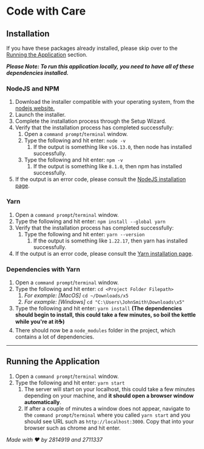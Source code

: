 # Code with Care
## Installation
If you have these packages already installed, please skip over to the [Running the Application](#Running-the-Application) section.

**_Please Note: To run this application locally, you need to have all of these dependencies installed._**

### NodeJS and NPM
1) Download the installer compatible with your operating system, from the [nodejs website.](https://nodejs.org/en/download/)
2) Launch the installer.
3) Complete the installation process through the Setup Wizard.
4) Verify that the installation process has completed successfully:
   1) Open a `command prompt`/`terminal` window.
   2) Type the following and hit enter: `node -v`
      1) If the output is something like `v16.13.0`, then node has installed successfully.
   3) Type the following and hit enter: `npm -v`
      1) If the output is something like `8.1.0`, then npm has installed successfully.
5) If the output is an error code, please consult the [NodeJS installation page](https://nodejs.org/en/download/).

### Yarn
1) Open a `command prompt`/`terminal` window.
2) Type the following and hit enter: `npm install --global yarn`
3) Verify that the installation process has completed successfully:
   1) Type the following and hit enter: `yarn --version`
      1) If the output is something like `1.22.17`, then yarn has installed successfully.
4) If the output is an error code, please consult the [Yarn installation page](https://classic.yarnpkg.com/lang/en/docs/install/#windows-stable).

### Dependencies with Yarn
1) Open a `command prompt`/`terminal` window.
2) Type the following and hit enter: `cd <Project Folder Filepath>`
   1) _For example: [MacOS]_ `cd ~/Downloads/x5`
   2) _For example: [Windows]_ `cd "C:\Users\JohnSmith\Downloads\x5"`
3) Type the following and hit enter: `yarn install` **(The dependencies should begin to install, this could take a few minutes, so boil the kettle while you're at it☕)**
4) There should now be a `node_modules` folder in the project, which contains a lot of dependencies.

---

## Running the Application
1) Open a `command prompt`/`terminal` window.
2) Type the following and hit enter: `yarn start` 
   1) The server will start on your localhost, this could take a few minutes depending on your machine, and **it should open a browser window automatically**.
   2) If after a couple of minutes a window does not appear, navigate to the `command prompt`/`terminal` where you called `yarn start` and you should see URL such as `http://localhost:3000`. Copy that into your browser such as chrome and hit enter.

_Made with ❤ by 2814919 and 2711337_